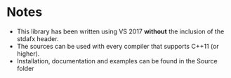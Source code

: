 # Notes

 - This library has been written using VS 2017 **without** the inclusion of the stdafx header.
 - The sources can be used with every compiler that supports C++11 (or higher).
 - Installation, documentation and examples can be found in the Source folder
